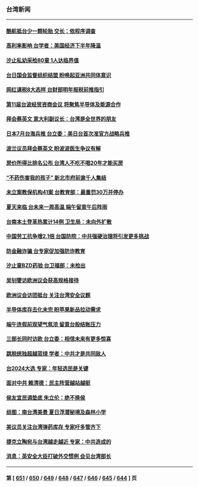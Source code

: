 ### 台湾新闻
---
#### [酷航抵台少一颗轮胎 交长：依程序调查](../../pages/ncid1349361/n14019019.md) 
#### [高利率影响 台学者：美国经济下半年降温](../../pages/ncid1349361/n14018964.md) 
#### [汐止私幼采检80童 1人达临界值](../../pages/ncid1349361/n14019017.md) 
#### [台日国会监督组织结盟 盼唤起亚洲共同体意识](../../pages/ncid1349361/n14018960.md) 
#### [网红课税8大态样 台财部明年报税前推指引](../../pages/ncid1349361/n14018971.md) 
#### [第11届台波经贸咨商会议 将聚焦半导体及能源合作](../../pages/ncid1349361/n14018976.md) 
#### [拜会蔡英文 意大利副议长：台湾是全世界的朋友](../../pages/ncid1349361/n14018867.md) 
#### [日本7月台海兵推 台立委：美日台首次准官方战略兵推](../../pages/ncid1349361/n14018927.md) 
#### [波兰议员拜会蔡英文 盼波波医生争议有解](../../pages/ncid1349361/n14018861.md) 
#### [房价所得比排名公布 台湾人不吃不喝20年才能买房](../../pages/ncid1349361/n14018258.md) 
#### [“不药伤害我的孩子” 新北市府前逾千人集结](../../pages/ncid1349361/n14018302.md) 
#### [未立案教保机构41案 台教育部：最重罚30万并停办](../../pages/ncid1349361/n14018303.md) 
#### [夏天来临 台未来一周高温 端午留意午后阵雨](../../pages/ncid1349361/n14018300.md) 
#### [台南本土登革热累计14例 卫生局：未向外扩散](../../pages/ncid1349361/n14018298.md) 
#### [中国劳工抗争增2.1倍 台国防院：中共强硬治理将引发更多挑战](../../pages/ncid1349361/n14018246.md) 
#### [防金融诈骗 台专家促加强防诈教育](../../pages/ncid1349361/n14018288.md) 
#### [汐止童BZD药验 台卫福部：未检出](../../pages/ncid1349361/n14018290.md) 
#### [吴钊燮访欧洲议会获高规格接待](../../pages/ncid1349361/n14018248.md) 
#### [欧洲议会访团抵台 关注台湾安全议题](../../pages/ncid1349361/n14018257.md) 
#### [半导体库存去化未完 盼苹果新品拉动需求](../../pages/ncid1349361/n14018262.md) 
#### [端午连假前观望气氛浓 留意台股结账压力](../../pages/ncid1349361/n14018263.md) 
#### [三部长同时访欧 台立委：相信未来有更多惊喜](../../pages/ncid1349361/n14018239.md) 
#### [跳脱统独超越蓝绿  学者：中共才是共同敌人](../../pages/ncid1349361/n14018241.md) 
#### [台2024大选 专家：年轻选民是关键](../../pages/ncid1349361/n14018231.md) 
#### [面对中共 赖清德：民主阵营越站越挺](../../pages/ncid1349361/n14018234.md) 
#### [侯友宜民调垫底 朱立伦：绝不换侯](../../pages/ncid1349361/n14018238.md) 
#### [组图：南台湾美景 夏日浮潜秘境及森林小学](../../pages/ncid1349361/n14017934.md) 
#### [美议员关注台湾弹药库存 专家吁多管齐下](../../pages/ncid1349361/n14016353.md) 
#### [捷克立陶宛与台湾越走越近 专家：中共造成的](../../pages/ncid1349361/n14017118.md) 
#### [消息：英安全大臣打破外交惯例 会见台湾部长](../../pages/ncid1349361/n14017804.md) 

---
#### 第 [ [651](./651.md) / [650](./650.md) / [649](./649.md) / [648](./648.md) / [647](./647.md) / [646](./646.md) / [645](./645.md) / [644](./644.md) ] 页

